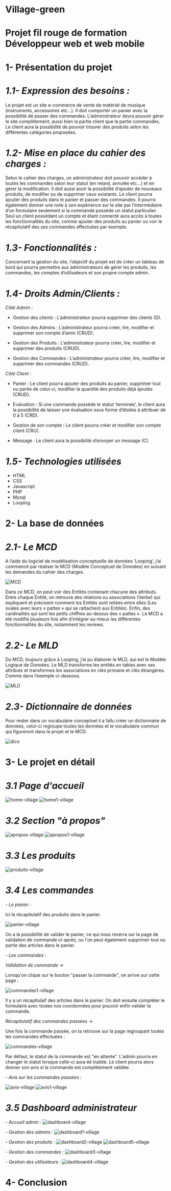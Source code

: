 # Village-green

# Projet fil rouge de formation Développeur web et web mobile

# 1- Présentation du projet

# _1.1- Expression des besoins :_

Le projet est un site e-commerce de vente de matériel de musique (instruments, accessoires etc…). Il doit comporter un panier avec la possibilité de passer des commandes.
L’administrateur devra pouvoir gérer le site complètement, aussi bien la partie client que la partie commandes.
Le client aura la possibilité de pouvoir trouver des produits selon les différentes catégories proposées.

# _1.2- Mise en place du cahier des charges :_

Selon le cahier des charges, un administrateur doit pouvoir accéder à toutes les commandes selon leur statut (en retard, annulée etc…) et en gérer la modification. Il doit aussi avoir la possibilité d’ajouter de nouveaux produits, de modifier ou de supprimer ceux existants.
Le client pourra ajouter des produits dans le panier et passer des commandes. Il pourra également donner une note à son expérience sur le site par l’intermédiaire d’un formulaire seulement si la commande possède un statut particulier.
Seul un client possédant un compte et étant connecté aura accès à toutes les fonctionnalités du site, comme ajouter des produits au panier ou voir le récapitulatif des ses commandes effectuées par exemple. 

# _1.3- Fonctionnalités :_

Concernant la gestion du site, l’objectif du projet est de créer un tableau de bord qui pourra permettre aux administrateurs de gérer les produits, les commandes, les comptes d’utilisateurs et son propre compte admin.

# _1.4- Droits Admin/Clients :_

_Côté Admin :_

-	Gestion des clients : L’administrateur pourra supprimer des clients (D). 

-	Gestion des Admins : L’administrateur pourra créer, lire, modifier et supprimer son compte d’amin (CRUD).

-	Gestion des Produits : L’administrateur pourra créer, lire, modifier et supprimer des produits (CRUD).

-	Gestion des Commandes : L’administrateur pourra créer, lire, modifier et supprimer des commandes (CRUD).

_Côté Client :_

-	Panier : Le client pourra ajouter des produits au panier, supprimer tout ou partie de celui-ci, modifier la quantité des produits déjà ajoutés (CRUD).

-	Evaluation : Si une commande possède le statut ‘terminée’, le client aura la possibilité de laisser une évaluation sous forme d’étoiles à attribuer de 0 à 5 (CRD).

-	Gestion de son compte : Le client pourra créer et modifier son compte client (CRU).

-	Message : Le client aura la possibilité d’envoyer un message (C).


# _1.5- Technologies utilisées_

- HTML
- CSS
- Javascript
- PHP
- Mysql
- Looping

# 2- La base de données

# _2.1- Le MCD_

A l’aide du logiciel de modélisation conceptuelle de données ‘Looping’, j’ai commencé par réaliser le MCD (Modèle Conceptuel de Données) en suivant les demandes du cahier des charges.

![MCD](https://github.com/cedric-chimot/Village-green/assets/106061524/909e54a1-e488-45ed-bcab-b4263c43a9ce)

Dans ce MCD, on peut voir des Entités contenant chacune des attributs. Entre chaque Entité, on retrouve des relations ou associations (Verbe) qui expliquent et précisent comment les Entités sont reliées entre elles (Les ovales avec leurs « pattes » qui se rattachent aux Entités). Enfin, des cardinalités qui sont les petits chiffres au-dessus des « pattes ». Le MCD a été modifié plusieurs fois afin d’intégrer au mieux les différentes fonctionnalités du site, notamment les reviews.

# _2.2- Le MLD_

Du MCD, toujours grâce à Looping, j’ai pu élaborer le MLD, qui est le Modèle Logique de Données. Le MLD transforme les entités en tables avec ses attributs et transformes les associations en clés primaire et clés étrangères. Comme dans l’exemple ci-dessous.

![MLD](https://github.com/cedric-chimot/Village-green/assets/106061524/bf944573-3baa-41dc-8633-f048515b80c6)

# _2.3- Dictionnaire de données_

Pour rester dans un vocabulaire conceptuel il a fallu créer un dictionnaire de données, celui-ci regroupe toutes les données et le vocabulaire commun qui figureront dans le projet et le MCD.

![dico](https://github.com/cedric-chimot/Village-green/assets/106061524/16f91e7a-1cbe-4742-92d7-1dcb9b76af58)

# 3- Le projet en détail

# _3.1 Page d'accueil_

![home-village](https://github.com/cedric-chimot/Village-green/assets/106061524/39927801-8492-4361-a0f8-5c4de37393bd)
![home1-village](https://github.com/cedric-chimot/Village-green/assets/106061524/fc051876-cd38-421e-b9c2-a6e25731c1f3)

# _3.2 Section "à propos"_

![apropos-village](https://github.com/cedric-chimot/Village-green/assets/106061524/232acf60-3259-481e-8225-7181afbb7153)
![apropos1-village](https://github.com/cedric-chimot/Village-green/assets/106061524/40de372f-a7c0-4370-aaf2-8209ff48821f)

# _3.3 Les produits_

![produits-village](https://github.com/cedric-chimot/Village-green/assets/106061524/9677ac4b-4c48-44b1-8245-16a70dd254ca)

# _3.4 Les commandes_

_- Le panier :_

Ici le récapitulatif des produits dans le panier.

![panier-village](https://github.com/cedric-chimot/Village-green/assets/106061524/51c00524-f2aa-487a-864e-f0ce32a106b1)

On a la possibilité de valider le panier, ce qui nous reverra sur la page de validation de commande ci-après, ou l'on peut également supprimer tout ou partie des articles dans le panier.

_- Les commandes :_

_Validation de commande ->_

Lorsqu'on clique sur le bouton "passer la commande", on arrive sur cette page :

![commandes1-village](https://github.com/cedric-chimot/Village-green/assets/106061524/9c7c31bc-9dc0-4848-b5a4-06dbe32f3114)

Il y a un récapitulaif des articles dans le panier. On doit ensuite compléter le formulaire avec toutes nos coordonnées pour pouvoir enfin valider la commande.

_Récapitulatif des commandes passées ->_

Une fois la commande passée, on la retrouve sur la page regroupant toutes les commandes effectuées : 

![commandes-village](https://github.com/cedric-chimot/Village-green/assets/106061524/e2771d52-2750-47a0-b23b-07ab75053b02)

Par défaut, le statut de la commande est "en attente". L'admin pourra en changer le statut lorsque celle-ci aura éé traitée. Le client pourra alors donner son avis si la commande est complètement validée.

_- Avis sur les commandes passées :_

![avis-village](https://github.com/cedric-chimot/Village-green/assets/106061524/eaf0d32f-ea1d-428d-95b1-1fd2e018cbe0)
![avis1-village](https://github.com/cedric-chimot/Village-green/assets/106061524/06259c04-65db-48ef-b472-749bbbfbfa89)

# _3.5 Dashboard administrateur_

_- Accueil admin :_
![dashboard-village](https://github.com/cedric-chimot/Village-green/assets/106061524/7fdd27e2-0da0-4160-922a-1d713417d132)

_- Gestion des admins :_
![dashboard1-village](https://github.com/cedric-chimot/Village-green/assets/106061524/4aedc77b-e274-4869-bb39-9fec653986c7)

_- Gestion des produits :_
![dashboard2-village](https://github.com/cedric-chimot/Village-green/assets/106061524/f84f6c23-6421-4b19-96c3-c5a37627ead0)
![dashboard5-village](https://github.com/cedric-chimot/Village-green/assets/106061524/6f442599-cebc-4ef2-849d-d7eb1aa19be4)

_- Gestion des commandes :_
![dashboard3-village](https://github.com/cedric-chimot/Village-green/assets/106061524/63fcd97b-2ad2-4173-a439-f63214c39988)

_- Gestion des utilisateurs :_
![dashboard4-village](https://github.com/cedric-chimot/Village-green/assets/106061524/250f5f33-395e-4350-9e55-883e838d07cd)

# 4- Conclusion

